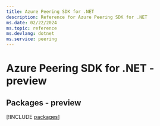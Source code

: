 ```yaml
---
title: Azure Peering SDK for .NET
description: Reference for Azure Peering SDK for .NET
ms.date: 02/22/2024
ms.topic: reference
ms.devlang: dotnet
ms.service: peering
---
```

# Azure Peering SDK for .NET - preview
## Packages - preview
[!INCLUDE [packages](peering-index.md)]
